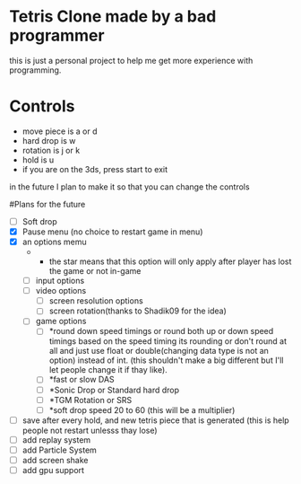 # Tetris Clone made by a bad programmer

this is just a personal project to help me get more experience with programming.

# Controls
* move piece is a or d
* hard drop is w
* rotation is j or k
* hold is u
* if you are on the 3ds, press start to exit

in the future I plan to make it so that you can change the controls

#Plans for the future
- [ ] Soft drop
- [x] Pause menu (no choice to restart game in menu)
 - [x] an options memu
   * * the star means that this option will only apply after player has lost the game or not in-game
    - [ ] input options
    - [ ] video options
      - [ ] screen resolution options
      - [ ] screen rotation(thanks to Shadik09 for the idea)
    - [ ] game options
      - [ ] *round down speed timings or round both up or down speed timings based on the speed timing its rounding or don't round at all and just use float or double(changing data type is not an option) instead of int. (this shouldn't make a big different but I'll let people change it if thay like).
      - [ ] *fast or slow DAS
      - [ ] *Sonic Drop or Standard hard drop
      - [ ] *TGM Rotation or SRS
      - [ ] *soft drop speed 20 to 60 (this will be a multiplier)
- [ ] save after every hold, and new tetris piece that is generated (this is help people not restart unlesss thay lose)
- [ ] add replay system
- [ ] add Particle System
- [ ] add screen shake
- [ ] add gpu support
